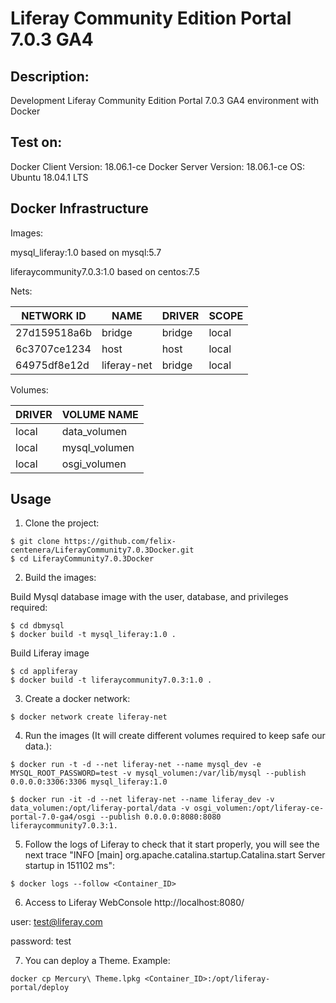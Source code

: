 Liferay Community Edition Portal 7.0.3 GA4
========================================


Description:
--------------------------------
Development Liferay Community Edition Portal 7.0.3 GA4 environment with Docker


Test on:
--------------------------------
Docker Client Version: 18.06.1-ce
Docker Server Version: 18.06.1-ce
OS: Ubuntu 18.04.1 LTS


Docker Infrastructure
--------------------------------
Images:

mysql_liferay:1.0 based on mysql:5.7

liferaycommunity7.0.3:1.0 based on centos:7.5

Nets:

NETWORK ID     |     NAME           |     DRIVER       |       SCOPE
---------------|--------------------|------------------|-------------
27d159518a6b   |     bridge         |     bridge       |       local
6c3707ce1234   |     host           |     host         |       local
64975df8e12d   |     liferay-net    |     bridge       |       local

Volumes:

DRIVER     |   VOLUME NAME
-----------|---------------
local      |   data_volumen
local      |   mysql_volumen
local      |   osgi_volumen



Usage
------------------------

1) Clone the project:
```
$ git clone https://github.com/felix-centenera/LiferayCommunity7.0.3Docker.git
$ cd LiferayCommunity7.0.3Docker
```

2) Build the images:

Build Mysql database image with the user, database, and privileges required:
```
$ cd dbmysql
$ docker build -t mysql_liferay:1.0 .
```

Build Liferay image
```
$ cd appliferay
$ docker build -t liferaycommunity7.0.3:1.0 .
```

3) Create a docker network:
```
$ docker network create liferay-net
```


4) Run the images (It will create different volumes required to keep safe our data.):
```
$ docker run -t -d --net liferay-net --name mysql_dev -e MYSQL_ROOT_PASSWORD=test -v mysql_volumen:/var/lib/mysql --publish 0.0.0.0:3306:3306 mysql_liferay:1.0

$ docker run -it -d --net liferay-net --name liferay_dev -v data_volumen:/opt/liferay-portal/data -v osgi_volumen:/opt/liferay-ce-portal-7.0-ga4/osgi --publish 0.0.0.0:8080:8080  liferaycommunity7.0.3:1.

```

5) Follow the logs of Liferay to check that it start properly, you will see the next trace "INFO [main] org.apache.catalina.startup.Catalina.start Server startup in 151102 ms":
```
$ docker logs --follow <Container_ID>
```

6) Access to Liferay WebConsole
http://localhost:8080/

user: test@liferay.com

password: test

7) You can deploy a Theme. Example:
```
docker cp Mercury\ Theme.lpkg <Container_ID>:/opt/liferay-portal/deploy
```
